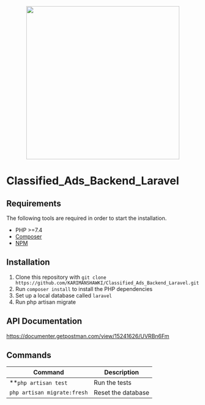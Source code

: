 <p align="center"><a href="https://laravel.com" target="_blank"><img src="https://raw.githubusercontent.com/laravel/art/master/logo-lockup/5%20SVG/2%20CMYK/1%20Full%20Color/laravel-logolockup-cmyk-red.svg" width="400"></a></p>

# Classified_Ads_Backend_Laravel

## Requirements

The following tools are required in order to start the installation.

- PHP >=7.4
- [Composer](https://getcomposer.org/download/)
- [NPM](https://docs.npmjs.com/downloading-and-installing-node-js-and-npm)

## Installation

1. Clone this repository with `git clone https://github.com/KARIMANSHAWKI/Classified_Ads_Backend_Laravel.git`
2. Run `composer install` to install the PHP dependencies
3. Set up a local database called `laravel`
4. Run php artisan migrate

## API Documentation
https://documenter.getpostman.com/view/15241626/UVRBn6Fm


## Commands

Command | Description
--- | ---
**`php artisan test` | Run the tests
`php artisan migrate:fresh` | Reset the database

